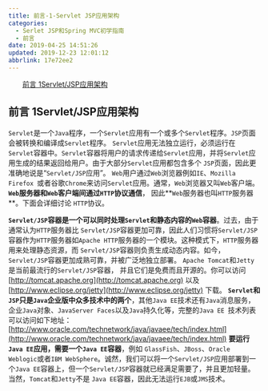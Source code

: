 ```yaml
---
title: 前言-1-Servlet JSP应用架构
categories: 
  - Serlet JSP和Spring MVC初学指南
  - 前言
date: 2019-04-25 14:51:26
updated: 2019-12-23 12:01:12
abbrlink: 17e72ee2
---
```

<div id='my_toc'><a href="/JavaReadingNotes/17e72ee2/#前言-1Servlet/JSP应用架构" class="header_2">前言 1Servlet/JSP应用架构</a>&nbsp;<br></div>
<style>.header_1{margin-left: 1em;}.header_2{margin-left: 2em;}.header_3{margin-left: 3em;}.header_4{margin-left: 4em;}.header_5{margin-left: 5em;}.header_6{margin-left: 6em;}</style>
<!--more-->
<script>if (navigator.platform.search('arm')==-1){document.getElementById('my_toc').style.display = 'none';}var e,p = document.getElementsByTagName('p');while (p.length>0) {e = p[0];e.parentElement.removeChild(e);}</script>

<!--end-->
## 前言 1Servlet/JSP应用架构 ##
`Servlet`是一个`Java`程序，一个`Servlet`应用有一个或多个`Servlet`程序。`JSP`页面会被转换和编译成`Servlet`程序。
`Servlet`应用无法独立运行，必须运行在`Servlet`容器中。`Servlet`容器将用户的请求传递给`Servlet`应用，并将`Servlet`应用生成的结果返回给用户。由于大部分`Servlet`应用都包含多个 `JSP`页面，因此更准确地说是“`Servlet/JSP`应用”。
`Web`用户通过`Web`浏览器例如`IE`、`Mozilla Firefox `或者谷歌`Chrome`来访问`Servlet`应用。通常，`Web`浏览器又叫`Web`客户端。
**`Web`服务器和`Web`客户端间通过`HTTP`协议通信**， 因此**`Web`服务器也叫`HTTP`服务器**。下面会详细讨论 `HTTP`协议。

**`Servlet/JSP`容器是一个可以同时处理`Servlet`和静态内容的`Web`容器**。过去，由于通常认为`HTTP`服务器比 `Servlet/JSP`容器更加可靠，因此人们习惯将`Servlet/JSP `容器作为`HTTP`服务器如`Apache HTTP`服务器的一个模块。这种模式下，`HTTP`服务器用来处理静态资源，而 `Servlet/JSP`容器则负责生成动态内容。如今， `Servlet/JSP`容器更加成熟可靠，并被广泛地独立部署。 `Apache Tomcat`和`Jetty`是当前最流行的`Servlet/JSP`容器， 并且它们是免费而且开源的。你可以访问 [http://tomcat.apache.org](http://tomcat.apache.org) 以及[http://www.eclipse.org/jetty](http://www.eclipse.org/jetty) 下载。
**`Servlet`和`JSP`只是`Java`企业版中众多技术中的两个**，其他`Java EE`技术还有`Java`消息服务，企业`Java`对象、`JavaServer Faces`以及`Java`持久化等，完整的`Java EE `技术列表可以访问如下地址：
[http://www.oracle.com/technetwork/java/javaee/tech/index.html](http://www.oracle.com/technetwork/java/javaee/tech/index.html) 
**要运行`Java EE`应用，需要一个`Java EE`容器**，例如 `GlassFish`、`JBoss`、`Oracle Weblogic`或者`IBM WebSphere`。诚然，我们可以将一个`Servlet/JSP`应用部署到一个`Java EE`容器上，但一个`Servlet/JSP`容器就已经满足需要了，并且更加轻量。当然，`Tomcat`和`Jetty`不是 `Java EE`容器，因此无法运行`EJB`或`JMS`技术。

